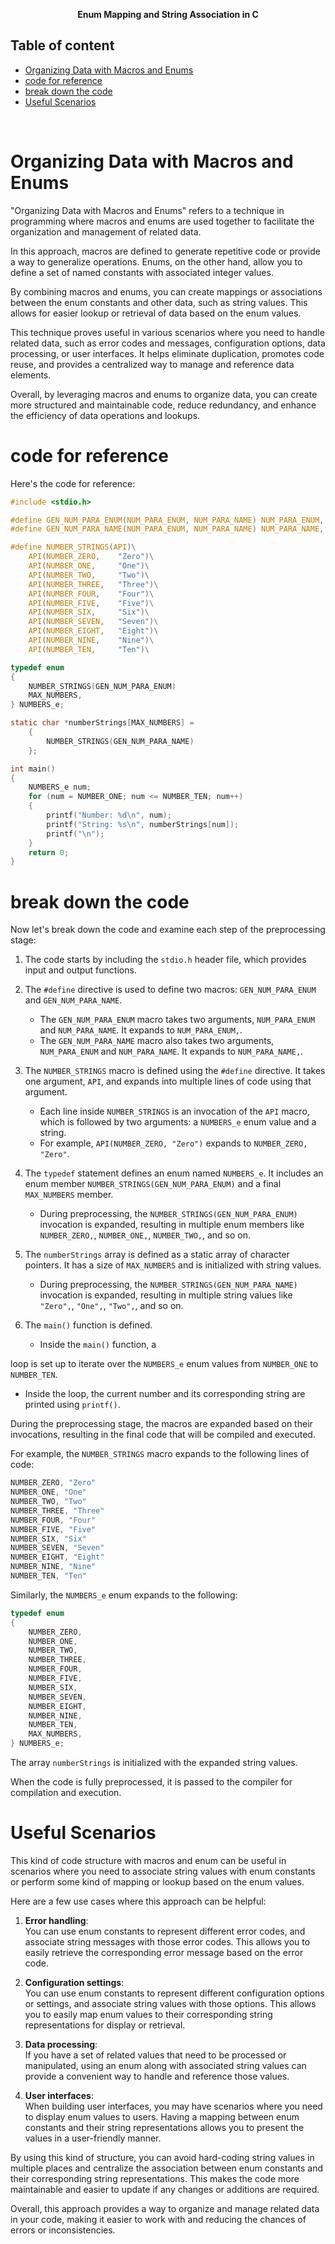 **<div align="center">Enum Mapping and String Association in C</div>**

## Table of content

- [Organizing Data with Macros and Enums](#organizing-data-with-macros-and-enums)
- [code for reference](#code-for-reference)
- [break down the code](#break-down-the-code)
- [Useful Scenarios](#useful-scenarios)

<br>

# Organizing Data with Macros and Enums

"Organizing Data with Macros and Enums" refers to a technique in programming where macros and enums are used together to facilitate the organization and management of related data.

In this approach, macros are defined to generate repetitive code or provide a way to generalize operations. Enums, on the other hand, allow you to define a set of named constants with associated integer values.

By combining macros and enums, you can create mappings or associations between the enum constants and other data, such as string values. This allows for easier lookup or retrieval of data based on the enum values.

This technique proves useful in various scenarios where you need to handle related data, such as error codes and messages, configuration options, data processing, or user interfaces. It helps eliminate duplication, promotes code reuse, and provides a centralized way to manage and reference data elements.

Overall, by leveraging macros and enums to organize data, you can create more structured and maintainable code, reduce redundancy, and enhance the efficiency of data operations and lookups.

# code for reference

Here's the code for reference:

```c
#include <stdio.h>

#define GEN_NUM_PARA_ENUM(NUM_PARA_ENUM, NUM_PARA_NAME) NUM_PARA_ENUM,
#define GEN_NUM_PARA_NAME(NUM_PARA_ENUM, NUM_PARA_NAME) NUM_PARA_NAME,

#define NUMBER_STRINGS(API)\
    API(NUMBER_ZERO,    "Zero")\
    API(NUMBER_ONE,     "One")\
    API(NUMBER_TWO,     "Two")\
    API(NUMBER_THREE,   "Three")\
    API(NUMBER_FOUR,    "Four")\
    API(NUMBER_FIVE,    "Five")\
    API(NUMBER_SIX,     "Six")\
    API(NUMBER_SEVEN,   "Seven")\
    API(NUMBER_EIGHT,   "Eight")\
    API(NUMBER_NINE,    "Nine")\
    API(NUMBER_TEN,     "Ten")\

typedef enum
{
    NUMBER_STRINGS(GEN_NUM_PARA_ENUM)
    MAX_NUMBERS,
} NUMBERS_e;

static char *numberStrings[MAX_NUMBERS] =
    {
        NUMBER_STRINGS(GEN_NUM_PARA_NAME)
    };

int main()
{
    NUMBERS_e num;
    for (num = NUMBER_ONE; num <= NUMBER_TEN; num++)
    {
        printf("Number: %d\n", num);
        printf("String: %s\n", numberStrings[num]);
        printf("\n");
    }
    return 0;
}
```

# break down the code

Now let's break down the code and examine each step of the preprocessing stage:

1. The code starts by including the `stdio.h` header file, which provides input and output functions.

2. The `#define` directive is used to define two macros: `GEN_NUM_PARA_ENUM` and `GEN_NUM_PARA_NAME`.

   - The `GEN_NUM_PARA_ENUM` macro takes two arguments, `NUM_PARA_ENUM` and `NUM_PARA_NAME`. It expands to `NUM_PARA_ENUM,`.
   - The `GEN_NUM_PARA_NAME` macro also takes two arguments, `NUM_PARA_ENUM` and `NUM_PARA_NAME`. It expands to `NUM_PARA_NAME,`.

3. The `NUMBER_STRINGS` macro is defined using the `#define` directive. It takes one argument, `API`, and expands into multiple lines of code using that argument.

   - Each line inside `NUMBER_STRINGS` is an invocation of the `API` macro, which is followed by two arguments: a `NUMBERS_e` enum value and a string.
   - For example, `API(NUMBER_ZERO, "Zero")` expands to `NUMBER_ZERO, "Zero"`.

4. The `typedef` statement defines an enum named `NUMBERS_e`. It includes an enum member `NUMBER_STRINGS(GEN_NUM_PARA_ENUM)` and a final `MAX_NUMBERS` member.

   - During preprocessing, the `NUMBER_STRINGS(GEN_NUM_PARA_ENUM)` invocation is expanded, resulting in multiple enum members like `NUMBER_ZERO,`, `NUMBER_ONE,`, `NUMBER_TWO,`, and so on.

5. The `numberStrings` array is defined as a static array of character pointers. It has a size of `MAX_NUMBERS` and is initialized with string values.

   - During preprocessing, the `NUMBER_STRINGS(GEN_NUM_PARA_NAME)` invocation is expanded, resulting in multiple string values like `"Zero",`, `"One",`, `"Two",`, and so on.

6. The `main()` function is defined.

   - Inside the `main()` function, a

 loop is set up to iterate over the `NUMBERS_e` enum values from `NUMBER_ONE` to `NUMBER_TEN`.

   - Inside the loop, the current number and its corresponding string are printed using `printf()`.

During the preprocessing stage, the macros are expanded based on their invocations, resulting in the final code that will be compiled and executed.

For example, the `NUMBER_STRINGS` macro expands to the following lines of code:

```c
NUMBER_ZERO, "Zero"
NUMBER_ONE, "One"
NUMBER_TWO, "Two"
NUMBER_THREE, "Three"
NUMBER_FOUR, "Four"
NUMBER_FIVE, "Five"
NUMBER_SIX, "Six"
NUMBER_SEVEN, "Seven"
NUMBER_EIGHT, "Eight"
NUMBER_NINE, "Nine"
NUMBER_TEN, "Ten"
```

Similarly, the `NUMBERS_e` enum expands to the following:

```c
typedef enum
{
    NUMBER_ZERO,
    NUMBER_ONE,
    NUMBER_TWO,
    NUMBER_THREE,
    NUMBER_FOUR,
    NUMBER_FIVE,
    NUMBER_SIX,
    NUMBER_SEVEN,
    NUMBER_EIGHT,
    NUMBER_NINE,
    NUMBER_TEN,
    MAX_NUMBERS,
} NUMBERS_e;
```

The array `numberStrings` is initialized with the expanded string values.

When the code is fully preprocessed, it is passed to the compiler for compilation and execution. 

# Useful Scenarios

This kind of code structure with macros and enum can be useful in scenarios where you need to associate string values with enum constants or perform some kind of mapping or lookup based on the enum values.

Here are a few use cases where this approach can be helpful:

1. **Error handling**:<br>
   You can use enum constants to represent different error codes, and associate string messages with those error codes. This allows you to easily retrieve the corresponding error message based on the error code.

2. **Configuration settings**:<br>
   You can use enum constants to represent different configuration options or settings, and associate string values with those options. This allows you to easily map enum values to their corresponding string representations for display or retrieval.

3. **Data processing**:<br>
   If you have a set of related values that need to be processed or manipulated, using an enum along with associated string values can provide a convenient way to handle and reference those values.

4. **User interfaces**:<br>
   When building user interfaces, you may have scenarios where you need to display enum values to users. Having a mapping between enum constants and their string representations allows you to present the values in a user-friendly manner.

By using this kind of structure, you can avoid hard-coding string values in multiple places and centralize the association between enum constants and their corresponding string representations. This makes the code more maintainable and easier to update if any changes or additions are required.

Overall, this approach provides a way to organize and manage related data in your code, making it easier to work with and reducing the chances of errors or inconsistencies.